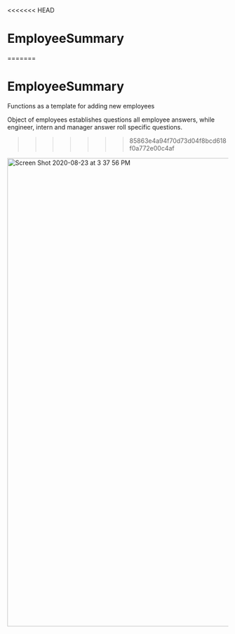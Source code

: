 <<<<<<< HEAD
# EmployeeSummary
=======
# EmployeeSummary

Functions as a template for adding new employees
 
 Object of employees establishes questions all employee answers, while engineer, intern and manager answer roll specific questions. 
>>>>>>> 85863e4a94f70d73d04f8bcd618f0a772e00c4af


<img width="1065" alt="Screen Shot 2020-08-23 at 3 37 56 PM" src="https://user-images.githubusercontent.com/64648897/90987158-e4651780-e556-11ea-8faf-7cbd24133432.png">

